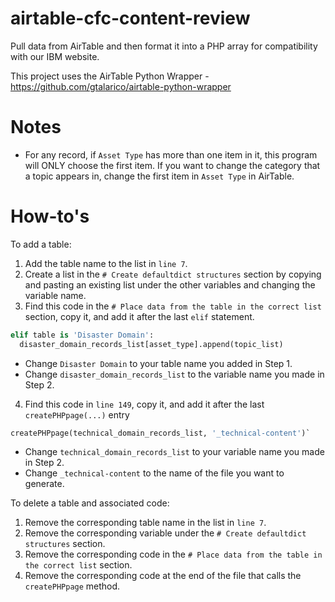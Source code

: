 # airtable-cfc-content-review
Pull data from AirTable and then format it into a PHP array for compatibility with our IBM website.

This project uses the AirTable Python Wrapper - https://github.com/gtalarico/airtable-python-wrapper

# Notes

- For any record, if `Asset Type` has more than one item in it, this program will ONLY choose the first item. If you want to change the category that a topic appears in, change the first item in `Asset Type` in AirTable.

# How-to's

To add a table:
1. Add the table name to the list in `line 7`.
2. Create a list in the `# Create defaultdict structures` section by copying and pasting an existing list under the other variables and changing the variable name.
3. Find this code in the `# Place data from the table in the correct list` section, copy it, and add it after the last `elif` statement.
```python
elif table is 'Disaster Domain':
  disaster_domain_records_list[asset_type].append(topic_list)
```
  - Change `Disaster Domain` to your table name you added in Step 1.
  - Change `disaster_domain_records_list` to the variable name you made in Step 2.
4. Find this code in `line 149`, copy it, and add it after the last `createPHPpage(...)` entry
```python
createPHPpage(technical_domain_records_list, '_technical-content')`
```
  - Change `technical_domain_records_list` to your variable name you made in Step 2.
  - Change `_technical-content` to the name of the file you want to generate.
  
To delete a table and associated code:
1. Remove the corresponding table name in the list in `line 7`.
1. Remove the corresponding variable under the `# Create defaultdict structures` section.
1. Remove the corresponding code in the `# Place data from the table in the correct list` section.
1. Remove the corresponding code at the end of the file that calls the `createPHPpage` method.
